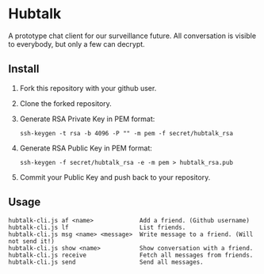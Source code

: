 # Hubtalk

A prototype chat client for our surveillance future. All conversation is visible to everybody, but only a few can decrypt.

## Install

1. Fork this repository with your github user.
2. Clone the forked repository.
3. Generate RSA Private Key in PEM format:

       ssh-keygen -t rsa -b 4096 -P "" -m pem -f secret/hubtalk_rsa

4. Generate RSA Public Key in PEM format:
    
       ssh-keygen -f secret/hubtalk_rsa -e -m pem > hubtalk_rsa.pub

5. Commit your Public Key and push back to your repository.

## Usage

    hubtalk-cli.js af <name>             Add a friend. (Github username)
    hubtalk-cli.js lf                    List friends.
    hubtalk-cli.js msg <name> <message>  Write message to a friend. (Will not send it!)
    hubtalk-cli.js show <name>           Show conversation with a friend.
    hubtalk-cli.js receive               Fetch all messages from friends.
    hubtalk-cli.js send                  Send all messages.

